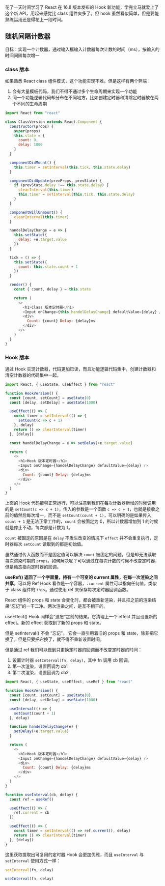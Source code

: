 [pixiv: 60141148]: # "https://chanshiyu.com/poi/2019/45.jpg"

花了一天时间学习了 React 在 16.8 版本发布的 Hook 新功能，学完立马就爱上了这个新 API，用起来感觉比 class 组件爽多了。但 hook 虽然看似简单，但是要能熟练运用还是得花上一段时间。

## 随机间隔计数器

目标：实现一个计数器，通过输入框输入计数器每次计数的时间（ms），按输入的时间间隔每次增一

### class 版本

如果熟悉 React class 组件模式，这个功能实现不难。但是这样有两个弊端：

1. 会有大量模板代码，我们不得不通过多个生命周期来实现一个功能
2. 同一个功能逻辑代码却分布在不同地方，比如创建定时器和清除定时器放在两个不同的生命周期

```javascript
import React from "react"

class ClassVersion extends React.Component {
  constructor(props) {
    super(props)
    this.state = {
      count: 0,
      delay: 1000
    }
  }

  componentDidMount() {
    this.timer = setInterval(this.tick, this.state.delay)
  }

  componentDidUpdate(prevProps, prevState) {
    if (prevState.delay !== this.state.delay) {
      clearInterval(this.timer)
      this.timer = setInterval(this.tick, this.state.delay)
    }
  }

  componentWillUnmount() {
    clearInterval(this.timer)
  }

  handelDelayChange = e => {
    this.setState({
      delay: +e.target.value
    })
  }

  tick = () => {
    this.setState({
      count: this.state.count + 1
    })
  }

  render() {
    const { count, delay } = this.state

    return (
      <>
        <h1>Class 版本定时器</h1>
        <Input onChange={this.handelDelayChange} defaultValue={delay} />
        <div>
          Count: {count} Delay: {delay}ms
        </div>
      </>
    )
  }
}
```

### Hook 版本

通过 Hook 实现计数器，代码更加已读，而且功能逻辑代码集中，创建计数器和清空计数器的代码集中一起。

```javascript
import React, { useState, useEffect } from "react"

function HookVersion() {
  const [count, setCount] = useState(0)
  const [delay, setDelay] = useState(1000)

  useEffect(() => {
    const timer = setInterval(() => {
      setCount(c => c + 1)
    }, delay)
    return () => clearInterval(timer)
  }, [delay])

  const handelDelayChange = e => setDelay(+e.target.value)

  return (
    <>
      <h1>Hook 版本定时器</h1>
      <Input onChange={handelDelayChange} defaultValue={delay} />
      <div>
        Count: {count} Delay: {delay}ms
      </div>
    </>
  )
}
```

上面的 Hook 代码能够正常运行，可以注意到我们在每次计数器新增的时候调用的是 `setCount(c => c + 1)`，传入的参数是一个函数 `c => c + 1`，也就是接收之前的值然后每次增一，而不是 `setCount(count + 1)`，可以明确的是如果传入 `count + 1` 是无法正常工作的，`count` 会被固定为 0，所以计数器增加到 1 的时候就是停止不动，每次都是计数为 1。

`count` 被固定的原因是在 `delay` 不发生改变的情况下 `effect` 并不会重复执行，定时器每次 `setCount` 读取到的都是初始值。

虽然通过传入函数而不是固定值可以解决 `count` 被固定的问题，但是却无法读取每次渲染时期的 `props`。如何解决呢？可以通过在每次计数的时候不改变定时器，但是动态指向定时器的回调。

**useRef() 返回了一个字面量，持有一个可变的 current 属性，在每一次渲染之间共享**。可以将 Ref Hook 看作是一个容器，`.current` 属性可以指向任何值，类似于 class 组件的 `this`。通过使用 ref 来保存每次定时器回调函数。

React 组件的 props 和 state 会变化时，都会被重新渲染，并且把之前的渲染结果“忘记”的一干二净。两次渲染之间，是互不相干的。

useEffect() Hook 同样会“遗忘”之前的结果。它清理上一个 effect 并且设置新的 effect。新的 effect 获取到了新的 props 和 state。

但是 setInterval() 不会 “忘记”。 它会一直引用着旧的 props 和 state，除非把它换了。但是只要把它换了，就不得不重新设置时间。

但是通过 ref 我们可以做到只更换定时器的回调而不改变定时器的时间：

1. 设置计时器 `setInterval(fn, delay)`，其中 fn 调用 cb 回调。
2. 第一次渲染，设置回调为 cb1
3. 第二次渲染，设置回调为 cb2

```javascript
import React, { useState, useEffect, useRef } from "react"

function HookVersion() {
  const [count, setCount] = useState(0)
  const [delay, setDelay] = useState(1000)

  useInterval(() => {
    setCount(count + 1)
  }, delay)

  function handelDelayChange(e) {
    setDelay(+e.target.value)
  }

  return (
    <>
      <h1>Hook 版本定时器</h1>
      <Input onChange={handelDelayChange} defaultValue={delay} />
      <div>
        Count: {count} Delay: {delay}ms
      </div>
    </>
  )
}

function useInterval(cb, delay) {
  const ref = useRef()

  useEffect(() => {
    ref.current = cb
  })

  useEffect(() => {
    const timer = setInterval(() => ref.current(), delay)
    return () => clearInterval(timer)
  }, [delay])
}
```

这里获取提取出可复用的定时器 Hook 会更加优雅，而且 `useInterval` 与 `setInterval` 使用方式一样：

```javascript
setInterval(fn, delay)

useInterval(fn, delay)
```
